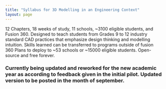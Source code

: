 ```yaml
---
title: "Syllabus for 3D Modelling in an Engineering Context"
layout: page
---
```

12 Chapters, 18 weeks of study, 11 schools, ~3100 eligible students, and Fusion 360. Designed to teach students from Grades 9 to 12 industry standard CAD practices that emphasize design thinking and modelling intuition. Skills learned can be transferred to programs outside of fusion 360 Plans to deploy to ~53 schools or ~15000 eligible students. Open-source and free forever.

### Currently being updated and reworked for the new academic year as according to feedback given in the initial pilot. Updated version to be posted in the month of september.   